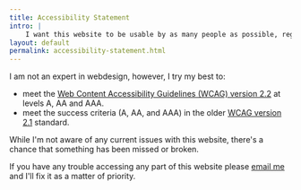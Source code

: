```yaml
---
title: Accessibility Statement
intro: |
    I want this website to be usable by as many people as possible, regardless of device, browser, network speed, or ability.
layout: default
permalink: accessibility-statement.html
---
```


I am not an expert in webdesign, however, I try my best to:

- meet the [Web Content Accessibility Guidelines (WCAG) version 2.2](https://www.w3.org/TR/WCAG22) at levels A, AA and AAA.
- meet the success criteria (A, AA, and AAA) in the older [WCAG version 2.1](https://www.w3.org/TR/WCAG21/) standard.

While I'm not aware of any current issues with this website, there's a chance that something has been missed or broken.

If you have any trouble accessing any part of this website please [email me](/contact) and I'll fix it as a matter of priority.
